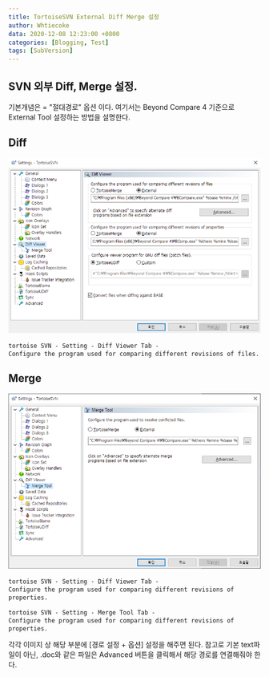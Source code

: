 ```yaml
---
title: TortoiseSVN External Diff Merge 설정
author: Whtiecoke
data: 2020-12-08 12:23:00 +0800
categories: [Blogging, Test]
tags: [SubVersion]
---
```


## SVN 외부 Diff, Merge 설정.

기본개념은 = "절대경로" 옵션 이다.
여기서는 Beyond Compare 4 기준으로 External Tool 설정하는 방법을 설명한다.

## Diff

![DiffView](/assets/img/posting/201208_diff.png)
 
 ```terminal
 tortoise SVN - Setting - Diff Viewer Tab - 
 Configure the program used for comparing different revisions of files.
 ```

## Merge

![DiffView](/assets/img/posting/201208_merge.png)

```terminal
tortoise SVN - Setting - Diff Viewer Tab - 
Configure the program used for comparing different revisions of properties.
```
```terminal
tortoise SVN - Setting - Merge Tool Tab - 
Configure the program used for comparing different revisions of properties.
```

각각 이미지 상 해당 부분에 [경로 설정 + 옵션] 설정을 해주면 된다.
참고로 기본 text파일이 아닌, .doc와 같은 파일은 Advanced 버튼을 클릭해서 해당 경로를 연결해줘야 한다.

